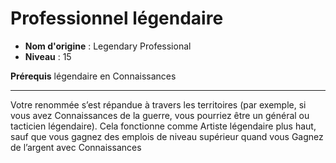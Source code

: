 # Professionnel légendaire

 * **Nom d'origine** : Legendary Professional
 * **Niveau** : 15


<p><strong>Prérequis</strong> légendaire en Connaissances</p>
<hr>
<p>Votre renommée s’est répandue à travers les territoires (par exemple, si vous avez Connaissances de la guerre, vous pourriez être un général ou tacticien légendaire). Cela fonctionne comme Artiste légendaire plus haut, sauf que vous gagnez des emplois de niveau supérieur quand vous Gagnez de l’argent avec Connaissances</p>